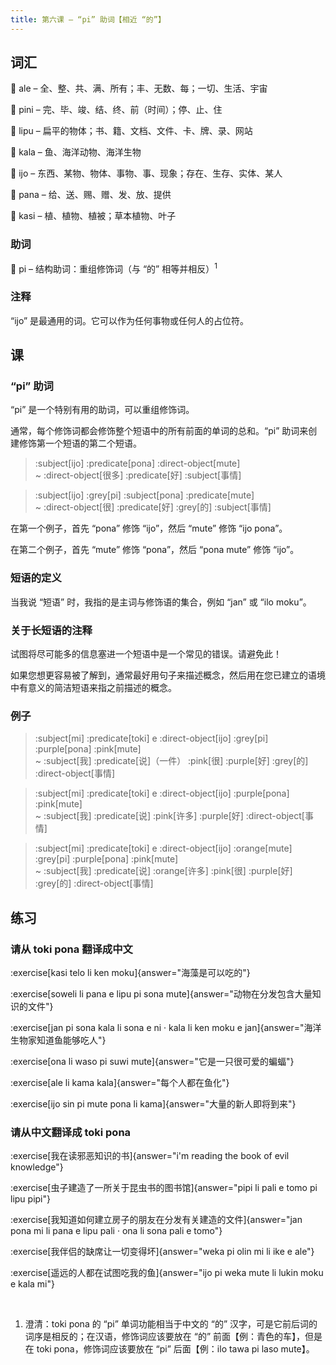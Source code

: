 ```yaml
---
title: 第六课 – “pi” 助词【相近 “的”】
---
```


## 词汇
󱤄 ale – 全、整、共、满、所有；丰、无数、每；一切、生活、宇宙

󱥐 pini – 完、毕、竣、结、终、前（时间）；停、止、住

󱤪 lipu – 扁平的物体；书、籍、文档、文件、卡、牌、录、网站

󱤔 kala – 鱼、海洋动物、海洋生物

󱤌 ijo – 东西、某物、物体、事物、事、现象；存在、生存、实体、某人

󱥌 pana – 给、送、赐、赠、发、放、提供

󱤗 kasi – 植、植物、植被；草本植物、叶子

### 助词
󱥍 pi – 结构助词：重组修饰词（与 “的” 相等并相反）<sup>1</sup>

### 注释
“ijo” 是最通用的词。它可以作为任何事物或任何人的占位符。

## 课
### “pi” 助词
“pi” 是一个特别有用的助词，可以重组修饰词。

通常，每个修饰词都会修饰整个短语中的所有前面的单词的总和。“pi” 助词来创建修饰第一个短语的第二个短语。

> :subject[ijo] :predicate[pona] :direct-object[mute] \
> ~ :direct-object[很多] :predicate[好] :subject[事情]

> :subject[ijo] :grey[pi] :subject[pona] :predicate[mute] \
> ~ :direct-object[很] :predicate[好] :grey[的] :subject[事情]

在第一个例子，首先 “pona” 修饰 “ijo”，然后 “mute” 修饰 “ijo pona”。

在第二个例子，首先 “mute” 修饰 “pona”，然后 “pona mute” 修饰 “ijo”。

### 短语的定义
当我说 “短语” 时，我指的是主词与修饰语的集合，例如 “jan” 或 “ilo moku”。

### 关于长短语的注释
试图将尽可能多的信息塞进一个短语中是一个常见的错误。请避免此！

如果您想更容易被了解到，通常最好用句子来描述概念，然后用在您已建立的语境中有意义的简洁短语来指之前描述的概念。

### 例子
> :subject[mi] :predicate[toki] e :direct-object[ijo] :grey[pi] :purple[pona] :pink[mute] \
> ~ :subject[我] :predicate[说]（一件） :pink[很] :purple[好] :grey[的] :direct-object[事情]

> :subject[mi] :predicate[toki] e :direct-object[ijo] :purple[pona] :pink[mute] \
> ~ :subject[我] :predicate[说] :pink[许多] :purple[好] :direct-object[事情]

> :subject[mi] :predicate[toki] e :direct-object[ijo] :orange[mute] :grey[pi] :purple[pona] :pink[mute] \
> ~ :subject[我] :predicate[说] :orange[许多] :pink[很] :purple[好] :grey[的] :direct-object[事情]

## 练习
### 请从 toki pona 翻译成中文
:exercise[kasi telo li ken moku]{answer="海藻是可以吃的"}

:exercise[soweli li pana e lipu pi sona mute]{answer="动物在分发包含大量知识的文件"}

:exercise[jan pi sona kala li sona e ni · kala li ken moku e jan]{answer="海洋生物家知道鱼能够吃人"}

:exercise[ona li waso pi suwi mute]{answer="它是一只很可爱的蝙蝠"}

:exercise[ale li kama kala]{answer="每个人都在鱼化"}

:exercise[ijo sin pi mute pona li kama]{answer="大量的新人即将到来"}

### 请从中文翻译成 toki pona
:exercise[我在读邪恶知识的书]{answer="i'm reading the book of evil knowledge"}

:exercise[虫子建造了一所关于昆虫书的图书馆]{answer="pipi li pali e tomo pi lipu pipi"}

:exercise[我知道如何建立房子的朋友在分发有关建造的文件]{answer="jan pona mi li pana e lipu pali · ona li sona pali e tomo"}

:exercise[我伴侣的缺席让一切变得坏]{answer="weka pi olin mi li ike e ale"}

:exercise[遥远的人都在试图吃我的鱼]{answer="ijo pi weka mute li lukin moku e kala mi"}

<br />

1. 澄清：toki pona 的 “pi” 单词功能相当于中文的 “的” 汉字，可是它前后词的词序是相反的；在汉语，修饰词应该要放在 “的” 前面【例：青色的车】，但是在 toki pona，修饰词应该要放在 “pi” 后面【例：ilo tawa pi laso mute】。
